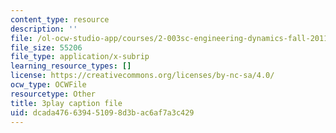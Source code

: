 ```yaml
---
content_type: resource
description: ''
file: /ol-ocw-studio-app/courses/2-003sc-engineering-dynamics-fall-2011/dcada476639451098d3bac6af7a3c429_PZ1zxBO1kO8.vtt
file_size: 55206
file_type: application/x-subrip
learning_resource_types: []
license: https://creativecommons.org/licenses/by-nc-sa/4.0/
ocw_type: OCWFile
resourcetype: Other
title: 3play caption file
uid: dcada476-6394-5109-8d3b-ac6af7a3c429
---
```

